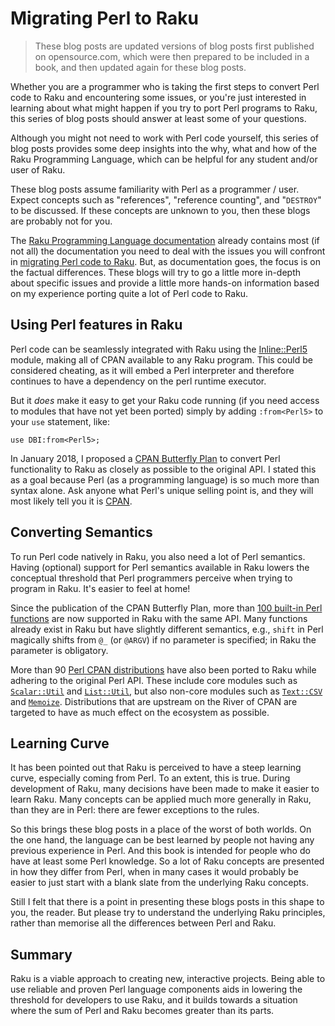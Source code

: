 # Migrating Perl to Raku
> These blog posts are updated versions of blog posts first published on opensource.com, which were then prepared to be included in a book, and then updated again for these blog posts.

Whether you are a programmer who is taking the first steps to convert Perl code to Raku and encountering some issues, or you're just interested in learning about what might happen if you try to port Perl programs to Raku, this series of blog posts should answer at least some of your questions.

Although you might not need to work with Perl code yourself, this series of blog posts provides some deep insights into the why, what and how of the Raku Programming Language, which can be helpful for any student and/or user of Raku.

These blog posts assume familiarity with Perl as a programmer / user.   Expect concepts such as "references", "reference counting", and "`DESTROY`" to be discussed.  If these concepts are unknown to you, then these blogs are probably not for you.

The [Raku Programming Language documentation](https://docs.raku.org) already contains most (if not all) the documentation you need to deal with the issues you will confront in [migrating Perl code to Raku](https://docs.raku.org/language/5to6-nutshell).  But, as documentation goes, the focus is on the factual differences.  These blogs will try to go a little more in-depth about specific issues and provide a little more hands-on information based on my experience porting quite a lot of Perl code to Raku.

## Using Perl features in Raku

Perl code can be seamlessly integrated with Raku using the [Inline::Perl5](https://raku.land/cpan:NINE/Inline::Perl5) module, making all of CPAN available to any Raku program. This could be considered cheating, as it will embed a Perl interpreter and therefore continues to have a dependency on the perl runtime executor.

But it *does* make it easy to get your Raku code running (if you need access to modules that have not yet been ported) simply by adding `:from<Perl5>` to your `use` statement, like:

    use DBI:from<Perl5>;

In January 2018, I proposed a [CPAN Butterfly Plan](https://www.perl.com/article/an-open-letter-to-the-perl-community/) to convert Perl functionality to Raku as closely as possible to the original API. I stated this as a goal because Perl (as a programming language) is so much more than syntax alone. Ask anyone what Perl's unique selling point is, and they will most likely tell you it is [CPAN](https://metacpan.org).

## Converting Semantics

To run Perl code natively in Raku, you also need a lot of Perl semantics. Having (optional) support for Perl semantics available in Raku lowers the conceptual threshold that Perl programmers perceive when trying to program in Raku. It's easier to feel at home!

Since the publication of the CPAN Butterfly Plan, more than [100 built-in Perl functions](https://raku.land/zef:lizmat/P5built-ins) are now supported in Raku with the same API. Many functions already exist in Raku but have slightly different semantics, e.g., `shift` in Perl magically shifts from `@_` (or `@ARGV`) if no parameter is specified; in Raku the parameter is obligatory.

More than 90 [Perl CPAN distributions](https://raku.land/tags/cpan5) have also been ported to Raku while adhering to the original Perl API. These include core modules such as [`Scalar::Util`](https://raku.land/zef:lizmat/Scalar::Util) and [`List::Util`](https://raku.land/zef:lizmat/List::Util), but also non-core modules such as [`Text::CSV`](https://raku.land/github:Tux/Text::CSV) and [`Memoize`](https://raku.land/zef:lizmat/Memoize). Distributions that are upstream on the River of CPAN are targeted to have as much effect on the ecosystem as possible.

## Learning Curve
It has been pointed out that Raku is perceived to have a steep learning curve, especially coming from Perl.  To an extent, this is true.  During development of Raku, many decisions have been made to make it easier to learn Raku.  Many concepts can be applied much more generally in Raku, than they are in Perl: there are fewer exceptions to the rules.

So this brings these blog posts in a place of the worst of both worlds.  On the one hand, the language can be best learned by people not having any previous experience in Perl.  And this book is intended for people who do have at least some Perl knowledge.  So a lot of Raku concepts are presented in how they differ from Perl, when in many cases it would probably be easier to just start with a blank slate from the underlying Raku concepts.

Still I felt that there is a point in presenting these blogs posts in this shape to you, the reader.  But please try to understand the underlying Raku principles, rather than memorise all the differences between Perl and Raku.

## Summary
Raku is a viable approach to creating new, interactive projects. Being able to use reliable and proven Perl language components aids in lowering the threshold for developers to use Raku, and it builds towards a situation where the sum of Perl and Raku becomes greater than its parts.
